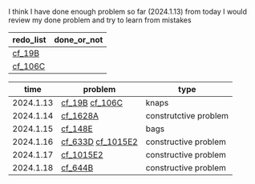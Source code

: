 I think I have done enough problem so far (2024.1.13) from today I would review my done problem and try to learn from mistakes

|redo_list|done_or_not|
|-|-|
|[cf_19B](problem/dp/bags/cf_19B.cpp)||
|[cf_106C](problem/dp/bags/cf_106C.cpp)||


|time|problem|type|
|-|-|-|
|2024.1.13|[cf_19B](problem/dp/bags/cf_19B.cpp)  [cf_106C](problem/dp/bags/cf_106C.cpp)|knaps|
|2024.1.14|[cf_1628A](problem/constructive_problem/cf_1628A.cpp)|construtctive problem|
|2024.1.15|[cf_148E](problem/constructive_problem/cf_148E.cpp)|bags|
|2024.1.16|[cf_633D](problem/constructive_problem/cf_633D.cpp) [cf_1015E2](problem/constructive_problem/cf_1015E2.cpp)| constructive problem|
|2024.1.17|[cf_1015E2](problem/constructive_problem/cf_1015E2.cpp)|constructive problem|
|2024.1.18|[cf_644B](problem/constructive_problem/cf_644B.cpp)|constructive problem|

